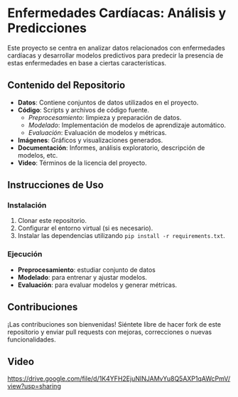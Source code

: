 # Enfermedades Cardíacas: Análisis y Predicciones

Este proyecto se centra en analizar datos relacionados con enfermedades cardíacas y desarrollar modelos predictivos para predecir la presencia de estas enfermedades en base a ciertas características.

## Contenido del Repositorio

- **Datos**: Contiene conjuntos de datos utilizados en el proyecto.
- **Código**: Scripts y archivos de código fuente.
    - *Preprocesamiento*: limpieza y preparación de datos.
    - *Modelado*: Implementación de modelos de aprendizaje automático.
    - *Evaluación*: Evaluación de modelos y métricas.
- **Imágenes**: Gráficos y visualizaciones generados.
- **Documentación**: Informes, análisis exploratorio, descripción de modelos, etc.
- **Video**: Términos de la licencia del proyecto.

## Instrucciones de Uso

### Instalación
1. Clonar este repositorio.
2. Configurar el entorno virtual (si es necesario).
3. Instalar las dependencias utilizando `pip install -r requirements.txt`.

### Ejecución
- **Preprocesamiento**: estudiar conjunto de datos
- **Modelado**:  para entrenar y ajustar modelos.
- **Evaluación**:  para evaluar modelos y generar métricas.

## Contribuciones
¡Las contribuciones son bienvenidas! Siéntete libre de hacer fork de este repositorio y enviar pull requests con mejoras, correcciones o nuevas funcionalidades.

## Video
https://drive.google.com/file/d/1K4YFH2EjuNINJAMvYu8Q5AXP1qAWcPmV/view?usp=sharing
